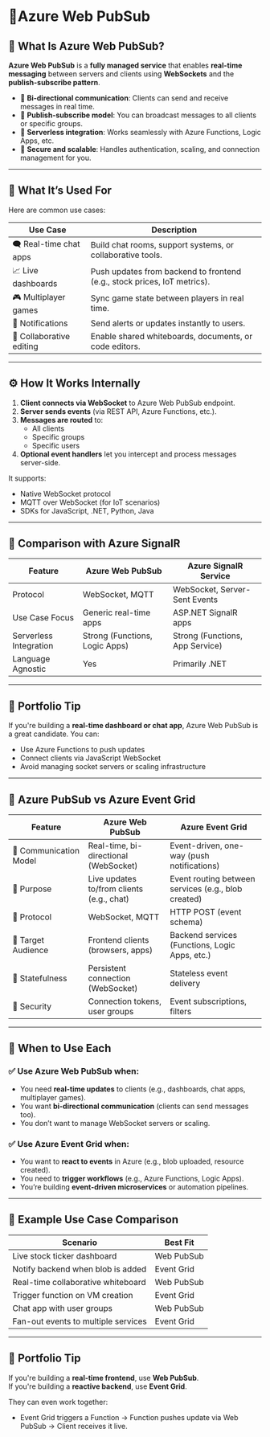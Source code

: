 # 📡Azure Web PubSub

## 📖 What Is Azure Web PubSub?

**Azure Web PubSub** is a **fully managed service** that enables **real-time messaging** between servers and clients using **WebSockets** and the **publish-subscribe pattern**.

- 🔄 **Bi-directional communication**: Clients can send and receive messages in real time.
- 📢 **Publish-subscribe model**: You can broadcast messages to all clients or specific groups.
- 🧠 **Serverless integration**: Works seamlessly with Azure Functions, Logic Apps, etc.
- 🔐 **Secure and scalable**: Handles authentication, scaling, and connection management for you.

---

## 🧠 What It’s Used For

Here are common use cases:

| Use Case                 | Description                                                              |
| ------------------------ | ------------------------------------------------------------------------ |
| 🗨️ Real-time chat apps   | Build chat rooms, support systems, or collaborative tools.               |
| 📈 Live dashboards       | Push updates from backend to frontend (e.g., stock prices, IoT metrics). |
| 🎮 Multiplayer games     | Sync game state between players in real time.                            |
| 🧾 Notifications         | Send alerts or updates instantly to users.                               |
| 🧪 Collaborative editing | Enable shared whiteboards, documents, or code editors.                   |

---

## ⚙️ How It Works Internally

1. **Client connects via WebSocket** to Azure Web PubSub endpoint.
2. **Server sends events** (via REST API, Azure Functions, etc.).
3. **Messages are routed** to:
   - All clients
   - Specific groups
   - Specific users
4. **Optional event handlers** let you intercept and process messages server-side.

It supports:

- Native WebSocket protocol
- MQTT over WebSocket (for IoT scenarios)
- SDKs for JavaScript, .NET, Python, Java

---

## 🔁 Comparison with Azure SignalR

| Feature                | Azure Web PubSub               | Azure SignalR Service           |
| ---------------------- | ------------------------------ | ------------------------------- |
| Protocol               | WebSocket, MQTT                | WebSocket, Server-Sent Events   |
| Use Case Focus         | Generic real-time apps         | ASP.NET SignalR apps            |
| Serverless Integration | Strong (Functions, Logic Apps) | Strong (Functions, App Service) |
| Language Agnostic      | Yes                            | Primarily .NET                  |

---

## 🧠 Portfolio Tip

If you're building a **real-time dashboard or chat app**, Azure Web PubSub is a great candidate. You can:

- Use Azure Functions to push updates
- Connect clients via JavaScript WebSocket
- Avoid managing socket servers or scaling infrastructure

---

## 🔁 Azure PubSub vs Azure Event Grid

| Feature                | **Azure Web PubSub**                      | **Azure Event Grid**                                |
| ---------------------- | ----------------------------------------- | --------------------------------------------------- |
| 🔄 Communication Model | Real-time, bi-directional (WebSocket)     | Event-driven, one-way (push notifications)          |
| 🧠 Purpose             | Live updates to/from clients (e.g., chat) | Event routing between services (e.g., blob created) |
| 📡 Protocol            | WebSocket, MQTT                           | HTTP POST (event schema)                            |
| 🎯 Target Audience     | Frontend clients (browsers, apps)         | Backend services (Functions, Logic Apps, etc.)      |
| 🧵 Statefulness        | Persistent connection (WebSocket)         | Stateless event delivery                            |
| 🔐 Security            | Connection tokens, user groups            | Event subscriptions, filters                        |

---

## 🧠 When to Use Each

### ✅ Use **Azure Web PubSub** when:

- You need **real-time updates** to clients (e.g., dashboards, chat apps, multiplayer games).
- You want **bi-directional communication** (clients can send messages too).
- You don’t want to manage WebSocket servers or scaling.

### ✅ Use **Azure Event Grid** when:

- You want to **react to events** in Azure (e.g., blob uploaded, resource created).
- You need to **trigger workflows** (e.g., Azure Functions, Logic Apps).
- You’re building **event-driven microservices** or automation pipelines.

---

## 🔧 Example Use Case Comparison

| Scenario                            | Best Fit   |
| ----------------------------------- | ---------- |
| Live stock ticker dashboard         | Web PubSub |
| Notify backend when blob is added   | Event Grid |
| Real-time collaborative whiteboard  | Web PubSub |
| Trigger function on VM creation     | Event Grid |
| Chat app with user groups           | Web PubSub |
| Fan-out events to multiple services | Event Grid |

---

## 🧠 Portfolio Tip

If you're building a **real-time frontend**, use **Web PubSub**.  
If you're building a **reactive backend**, use **Event Grid**.

They can even work together:

- Event Grid triggers a Function → Function pushes update via Web PubSub → Client receives it live.
